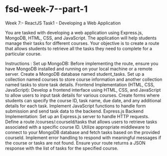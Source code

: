 # fsd-week-7--part-1
Week 7:- ReactJS Task1 - Developing a Web Application


You are tasked with developing a web application using Express.js, MongoDB, HTML, CSS, and JavaScript. The application will help students manage their tasks for different courses. Your objective is to create a route that allows students to
retrieve all the tasks they need to complete for a particular course.

Instructions :
Set up MongoDB:
Before implementing the route, ensure you have MongoDB installed and running on your local machine or a remote server.
Create a MongoDB database named student_tasks.
Set up a collection named courses to store course information and another collection named tasks to store task details.
Frontend Implementation (HTML, CSS, JavaScript):
Develop a frontend interface using HTML, CSS, and JavaScript to allow users to input task details for various courses.
Create forms where students can specify the course ID, task name, due date, and any additional details for each task.
Implement JavaScript functions to handle form submission and send task data to the backend.
Express.js Backend Implementation:
Set up an Express.js server to handle HTTP requests.
Define a route /courses/:courseId/tasks that allows users to retrieve tasks associated with a specific course ID.
Utilize appropriate middleware to connect to your MongoDB database and fetch tasks based on the provided courseId.
Implement error handling to respond with meaningful messages if the course or tasks are not found.
Ensure your route returns a JSON response with the list of tasks for the specified course.
